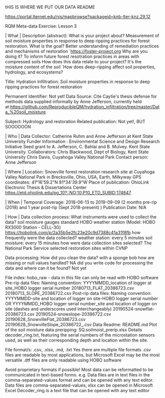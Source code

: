 tHIS IS WHERE WE PUT OUR DATA README

https://portal.lternet.edu/nis/mapbrowse?packageid=knb-lter-knz.29.12


RQM Meta-data Exercise: Lesson 3


| What |
Description (abstract): 
What is your project about?
Measurement of soil moisture properties in response to deep ripping practices for forest restoration.
What is the goal?
Better understanding of remediation practices and mechanisms of restoration
´https://foster-project.org
Why are you doing it?
To inform future forest resotration practices in areas with compressed soils
How does this data relate to your project?
It's the moisture content of the soil
´How does deep-ripping affect soil properties, hydrology, and ecosystems?

Title: Hydration Infiltration: Soil moisture properties in response to deep ripping practices for forest restoration

Permanent Identifier: Not yet!
Data Source: 
Cite Caytie's thesis defense for methods
data supplied informally by Anne Jefferson, currently held at:https://github.com/ReproducibleQM/hydration_infiltration/tree/master/Data_%20soil_moisture

Subject: Hydrology and restoration
Related publication: Not yet!, BUT SOOOOOON

| Who |
Data Collector: Catherine Ruhm and Anne Jefferson at Kent State University
Funder Information : Environmental Science and Design Research Initiative Seed grant to A. Jefferson, C. Bahlai and B. Mulvey. Kent State University.
Collaborators:
Chris Blackwood, Dept of Biology, Kent State University
Chris Davis, Cuyahoga Valley National Park
Contact person: Anne Jefferson

| Where |
Location: Snowville forest restoration research site at Cuyahoga Valley National Park in Brecksville, Ohio, USA, Earth, Milkyway
GPS coordinates: 
41°16'59.2"N 81°34'39.9"W
Place of publication:  OhioLink Electronic Thesis & Dissertations Center
https://etd.ohiolink.edu/pg_10?::NO:10:P10_ETD_SUBID:174847

| When |
Temporal Coverage: 2018-06-13 to 2019-09-09 (2 months pre-rip (2018) and 1 year post-rip (Sept 2018-present) )
Publication Date: N/A

| How |
Data collection process: What instruments were used to collect the data?
soil moisture gauges
standard HOBO weather station (Model: HOBO RX3000 Station - CELL-3G) 
https://hobolink.com/p/2a35b5e2fc23e20c9d7388c41a31f8fb
how frequently were the data collected?
weather station: every 5 minutes
soil moisture: every 15 minutes
how were data collection sites selected?
The National Park Service selected restoration sites within CVNP

Data processing: How did you clean the data?
with a sponge bob
how are missing or null values handled?
NA
did you write code for processing the data and where can it be found?
Not yet

File index: 
hobo_raw - data in this file can only be read with HOBO software
Pre-rip data files:
Naming convention: YYYYMMDD_location of logger at site_HOBO logger serial number
20180713_FLAT_20386723.csv 
20180713_SLOPE_20386722.csv
Post-rip data files:
Naming convention: YYYYMMDD-site and location of logger on site-HOBO logger serial number OR YYYYMMDD_HOBO logger serial number_site and location of logger on site (dashes and underscores used interchangeably)
20190524-snowflat-20386723.csv 
20190524-snowslope-20386722.csv
20190628_SnowvilleFlat_20386723.csv
20190628_SnowvilleSlope_20386722_.csv
Data Readme:
README.md
Plot of the soil moisture data preripping:
SQ.soilmoist_prerip.xlsx
Details
decoder_ring.txt, featuring the serial numbers of the microstation sensors used, as well as their corresponding depth and location within the site.

File format/s:
.csv, .xlsx, .md, .txt
Yes there are multiple file formats
.csv files are readable by most applications, but Microsoft Excel may be the most versatile
.dtf files are only readable using HOBO software

Avoid proprietary formats if possible! Most data can be reformatted to be communicated in text-based forms.
    e.g. Data files are in text files in the comma-separated-values format and can be opened with any text editor.
Data files are comma-separated-values, xlsx can be opened in Microsoft Excel
Decoder_ring is a text file that can be opened with any text editor

